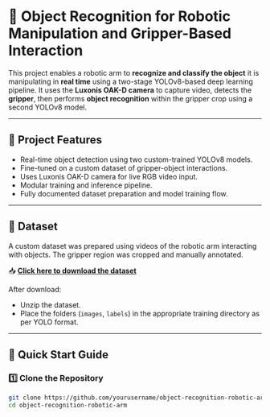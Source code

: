 # 🤖 Object Recognition for Robotic Manipulation and Gripper-Based Interaction

This project enables a robotic arm to **recognize and classify the object** it is manipulating in **real time** using a two-stage YOLOv8-based deep learning pipeline. It uses the **Luxonis OAK-D camera** to capture video, detects the **gripper**, then performs **object recognition** within the gripper crop using a second YOLOv8 model.

---

## 📌 Project Features

- Real-time object detection using two custom-trained YOLOv8 models.
- Fine-tuned on a custom dataset of gripper-object interactions.
- Uses Luxonis OAK-D camera for live RGB video input.
- Modular training and inference pipeline.
- Fully documented dataset preparation and model training flow.

---

## 📁 Dataset

A custom dataset was prepared using videos of the robotic arm interacting with objects. The gripper region was cropped and manually annotated.

📥 **[Click here to download the dataset](https://drive.google.com/file/d/YOUR_DATASET_LINK)**  


After download:
- Unzip the dataset.
- Place the folders (`images`, `labels`) in the appropriate training directory as per YOLO format.

---

## 🚀 Quick Start Guide

### 1️⃣ Clone the Repository

```bash
git clone https://github.com/yourusername/object-recognition-robotic-arm.git
cd object-recognition-robotic-arm
